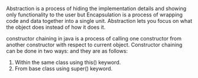 Abstraction is a process of hiding the implementation details and showing only functionality to the user but Encapsulation is a process of wrapping code and data together into a single unit.
Abstraction lets you focus on what the object does instead of how it does it. 



constructor chaining in java is a process of calling one constructor from another constructor with respect to current object. 
Constructor chaining can be done in two ways: and they are as follows: 
1. Within the same class using this() keyword. 
2. From base class using super() keyword.